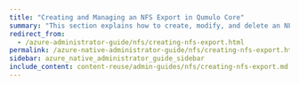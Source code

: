 ```yaml
---
title: "Creating and Managing an NFS Export in Qumulo Core"
summary: "This section explains how to create, modify, and delete an NFS export by using the Qumulo Core Web UI."
redirect_from:
  - /azure-administrator-guide/nfs/creating-nfs-export.html
permalink: /azure-native-administrator-guide/nfs/creating-nfs-export.html
sidebar: azure_native_administrator_guide_sidebar
include_content: content-reuse/admin-guides/nfs/creating-nfs-export.md
---
```


